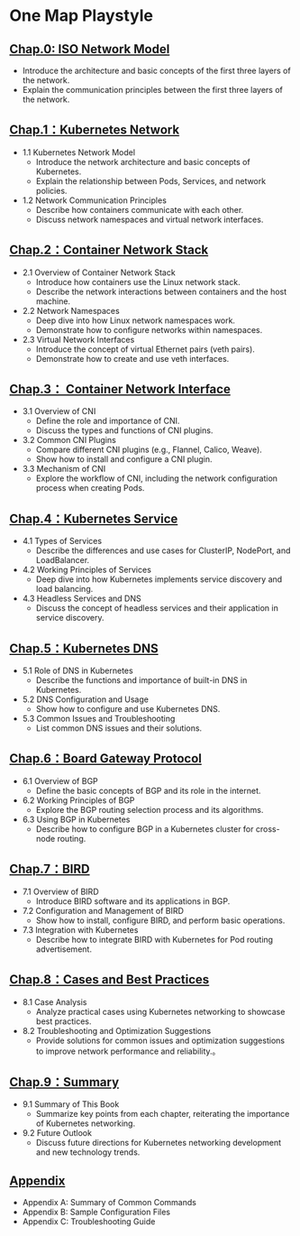 # One Map Playstyle

## [Chap.0: ISO Network Model](docs/00-chapter_0.md)

- Introduce the architecture and basic concepts of the first three layers of the network.
- Explain the communication principles between the first three layers of the network.

## [Chap.1：Kubernetes Network](docs/01-chapter_1.md)

- 1.1 Kubernetes Network Model
  - Introduce the network architecture and basic concepts of Kubernetes.
  - Explain the relationship between Pods, Services, and network policies.
- 1.2 Network Communication Principles
  - Describe how containers communicate with each other.
  - Discuss network namespaces and virtual network interfaces.

## [Chap.2：Container Network Stack](docs/02-chapter_2.md)

- 2.1 Overview of Container Network Stack
  - Introduce how containers use the Linux network stack.
  - Describe the network interactions between containers and the host machine.
- 2.2 Network Namespaces
  - Deep dive into how Linux network namespaces work.
  - Demonstrate how to configure networks within namespaces.
- 2.3 Virtual Network Interfaces
  - Introduce the concept of virtual Ethernet pairs (veth pairs).
  - Demonstrate how to create and use veth interfaces.

## [Chap.3： Container Network Interface](docs/03-chapter_3.md)

- 3.1 Overview of CNI
  - Define the role and importance of CNI.
  - Discuss the types and functions of CNI plugins.
- 3.2 Common CNI Plugins
  - Compare different CNI plugins (e.g., Flannel, Calico, Weave).
  - Show how to install and configure a CNI plugin.
- 3.3 Mechanism of CNI
  - Explore the workflow of CNI, including the network configuration process when creating Pods.

## [Chap.4：Kubernetes Service](docs/04-chapter_4.md)

- 4.1 Types of Services
  - Describe the differences and use cases for ClusterIP, NodePort, and LoadBalancer.
- 4.2 Working Principles of Services
  - Deep dive into how Kubernetes implements service discovery and load balancing.
- 4.3 Headless Services and DNS
  - Discuss the concept of headless services and their application in service discovery.

## [Chap.5：Kubernetes DNS](docs/05-chapter_5.md)

- 5.1 Role of DNS in Kubernetes
  - Describe the functions and importance of built-in DNS in Kubernetes.
- 5.2 DNS Configuration and Usage
  - Show how to configure and use Kubernetes DNS.
- 5.3 Common Issues and Troubleshooting
  - List common DNS issues and their solutions.

## [Chap.6：Board Gateway Protocol](docs/06-chapter_6.md)

- 6.1 Overview of BGP
  - Define the basic concepts of BGP and its role in the internet.
- 6.2 Working Principles of BGP
  - Explore the BGP routing selection process and its algorithms.
- 6.3 Using BGP in Kubernetes
  - Describe how to configure BGP in a Kubernetes cluster for cross-node routing.

## [Chap.7：BIRD](docs/07-chapter_7.md)

- 7.1 Overview of BIRD
  - Introduce BIRD software and its applications in BGP.
- 7.2 Configuration and Management of BIRD
  - Show how to install, configure BIRD, and perform basic operations.
- 7.3 Integration with Kubernetes
  - Describe how to integrate BIRD with Kubernetes for Pod routing advertisement.

## [Chap.8：Cases and Best Practices](docs/08-chapter_8.md)

- 8.1 Case Analysis
  - Analyze practical cases using Kubernetes networking to showcase best practices.
- 8.2 Troubleshooting and Optimization Suggestions
  - Provide solutions for common issues and optimization suggestions to improve network performance and reliability.。

## [Chap.9：Summary](docs/09-chapter_9.md)

- 9.1 Summary of This Book
  - Summarize key points from each chapter, reiterating the importance of Kubernetes networking.
- 9.2 Future Outlook
  - Discuss future directions for Kubernetes networking development and new technology trends.

## [Appendix](docs/appendix.md)

- Appendix A: Summary of Common Commands
- Appendix B: Sample Configuration Files
- Appendix C: Troubleshooting Guide
